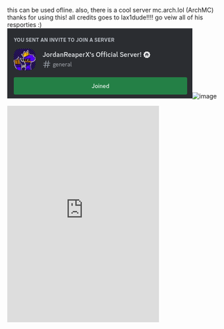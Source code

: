 this can be used ofline.
also, there is a cool server mc.arch.lol (ArchMC)
thanks for using this! all credits goes to lax1dude!!!!
go veiw all of his resporties :)<img src="https://github.com/JordanProgramsX/Minecraft-School-chromebook-unblocked/blob/main/Screenshot%202024-09-30%2010.08.40%20AM.png?raw=true" alt="Screenshot 2024-09-30 10.08.40 AM.png"/>![image](https://github.com/user-attachments/assets/9a351802-2671-4ba7-adf9-4fdc8ea29c64)
<iframe src="https://discord.com/widget?id=1245484738202828861&theme=dark" width="350" height="500" allowtransparency="true" frameborder="0" sandbox="allow-popups allow-popups-to-escape-sandbox allow-same-origin allow-scripts"></iframe>
